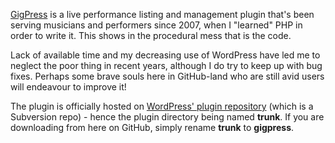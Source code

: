 [GigPress](http://gigpress.com) is a live performance listing and management plugin that's been serving musicians and performers since 2007, when I "learned" PHP in order to write it. This shows in the procedural mess that is the code.

Lack of available time and my decreasing use of WordPress have led me to neglect the poor thing in recent years, although I do try to keep up with bug fixes. Perhaps some brave souls here in GitHub-land who are still avid users will endeavour to improve it!

The plugin is officially hosted on [WordPress' plugin repository](http://plugins.trac.wordpress.org/browser/gigpress/) (which is a Subversion repo) - hence the plugin directory being named **trunk**. If you are downloading from here on GitHub, simply rename **trunk** to **gigpress**.